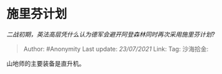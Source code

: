 # 施里芬计划
*二战初期，英法高层凭什么认为德军会避开阿登森林同时再次采用施里芬计划?*

> Author: #Anonymity
> Last update: *23/07/2021*
> Link:
> Tag:
> 沙海拾金:

山地师的主要装备是直升机。
